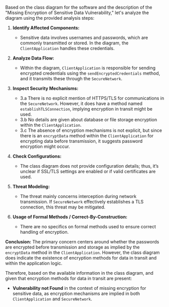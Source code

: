 Based on the class diagram for the software and the description of the "Missing Encryption of Sensitive Data Vulnerability," let's analyze the diagram using the provided analysis steps:

1. **Identify Affected Components:**
   - Sensitive data involves usernames and passwords, which are commonly transmitted or stored. In the diagram, the `ClientApplication` handles these credentials.

2. **Analyze Data Flow:**
   - Within the diagram, `ClientApplication` is responsible for sending encrypted credentials using the `sendEncryptedCredentials` method, and it transmits these through the `SecureNetwork`.

3. **Inspect Security Mechanisms:**
   - 3.a There is no explicit mention of HTTPS/TLS for communications in the `SecureNetwork`. However, it does have a method named `establishTLSConnection`, implying encryption in transit might be used.
   - 3.b No details are given about database or file storage encryption within the `ClientApplication`.
   - 3.c The absence of encryption mechanisms is not explicit, but since there is an `encryptData` method within the `ClientApplication` for encrypting data before transmission, it suggests password encryption might occur.

4. **Check Configurations:**
   - The class diagram does not provide configuration details; thus, it’s unclear if SSL/TLS settings are enabled or if valid certificates are used.

5. **Threat Modeling:**
   - The threat mainly concerns interception during network transmission. If `SecureNetwork` effectively establishes a TLS connection, this threat may be mitigated.

6. **Usage of Formal Methods / Correct-By-Construction:**
   - There are no specifics on formal methods used to ensure correct handling of encryption.

**Conclusion:**
The primary concern centers around whether the passwords are encrypted before transmission and storage as implied by the `encryptData` method in the `ClientApplication`. However, the class diagram does indicate the existence of encryption methods for data in transit and within the application logic.

Therefore, based on the available information in the class diagram, and given that encryption methods for data in transit are present:
- **Vulnerability not Found** in the context of missing encryption for sensitive data, as encryption mechanisms are implied in both `ClientApplication` and `SecureNetwork`.